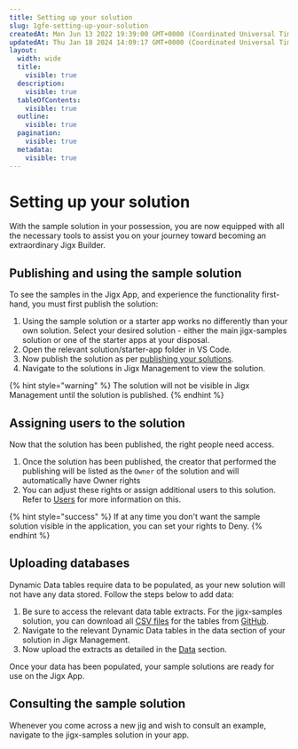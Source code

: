 ```yaml
---
title: Setting up your solution
slug: 1gfe-setting-up-your-solution
createdAt: Mon Jun 13 2022 19:39:00 GMT+0000 (Coordinated Universal Time)
updatedAt: Thu Jan 18 2024 14:09:17 GMT+0000 (Coordinated Universal Time)
layout:
  width: wide
  title:
    visible: true
  description:
    visible: true
  tableOfContents:
    visible: true
  outline:
    visible: true
  pagination:
    visible: true
  metadata:
    visible: true
---
```


# Setting up your solution

With the sample solution in your possession, you are now equipped with all the necessary tools to assist you on your journey toward becoming an extraordinary Jigx Builder.

## Publishing and using the sample solution

To see the samples in the Jigx App, and experience the functionality first-hand, you must first publish the solution:

1. Using the sample solution or a starter app works no differently than your own solution. Select your desired solution - either the main jigx-samples solution or one of the starter apps at your disposal.
2. Open the relevant solution/starter-app folder in VS Code.
3. Now publish the solution as per [publishing your solutions](https://docs.jigx.com/building-apps-with-jigx/jigx-builder-code-editor/publishing-a-solution).
4. Navigate to the solutions in Jigx Management to view the solution.

{% hint style="warning" %}
The solution will not be visible in Jigx Management until the solution is published.
{% endhint %}

## **Assigning users to the solution**

Now that the solution has been published, the right people need access.

1. Once the solution has been published, the creator that performed the publishing will be listed as the `Owner` of the solution and will automatically have Owner rights
2. You can adjust these rights or assign additional users to this solution. Refer to [Users](https://docs.jigx.com/administration/users) for more information on this.

{% hint style="success" %}
If at any time you don't want the sample solution visible in the application, you can set your rights to Deny.
{% endhint %}

## Uploading databases

Dynamic Data tables require data to be populated, as your new solution will not have any data stored. Follow the steps below to add data:

1. Be sure to access the relevant data table extracts. For the jigx-samples solution, you can download all [CSV files](https://github.com/jigx-com/jigx-samples/tree/main/quickstart/csv) for the tables from [GitHub](https://github.com/jigx-com/jigx-samples/tree/main/quickstart/csv).
2. Navigate to the relevant Dynamic Data tables in the data section of your solution in Jigx Management.
3. Now upload the extracts as detailed in the [Data](https://docs.jigx.com/administration/solutions/data) section.

Once your data has been populated, your sample solutions are ready for use on the Jigx App.

## Consulting the sample solution

Whenever you come across a new jig and wish to consult an example, navigate to the jigx-samples solution in your app.

